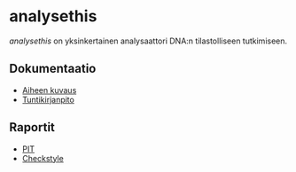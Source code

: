 # analysethis
*analysethis* on yksinkertainen analysaattori DNA:n tilastolliseen tutkimiseen.

## Dokumentaatio
- [Aiheen kuvaus](dokumentaatio/aiheenKuvausJaRakenne.md)
- [Tuntikirjanpito](dokumentaatio/tuntikirjanpito.md)

## Raportit
- [PIT](https://htmlpreview.github.io/?https://github.com/suomja1/analysethis/blob/master/dokumentaatio/pit-raportti/201701272104/index.html)
- [Checkstyle](https://htmlpreview.github.io/?https://github.com/suomja1/analysethis/blob/master/dokumentaatio/checkstyle-raportti/site/checkstyle.html)
